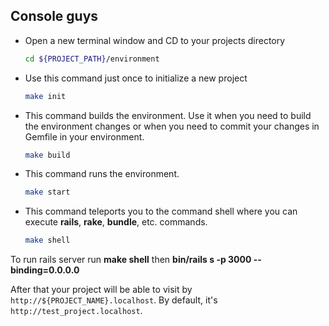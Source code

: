 ## Console guys

* Open a new terminal window and CD to your projects directory
  ```bash
  cd ${PROJECT_PATH}/environment
  ```

* Use this command just once to initialize a new project
  ```bash
  make init
  ```

* This command builds the environment. Use it when you need to build the environment changes or when you need to commit your changes in Gemfile in your environment.
  ```bash
  make build
  ```

* This command runs the environment. 
  ```bash
  make start
  ```

* This command teleports you to the command shell where you can execute **rails**, **rake**, **bundle**, etc. commands.
  ```bash
  make shell
  ```

To run rails server run **make shell** then **bin/rails s -p 3000 --binding=0.0.0.0**

After that your project will be able to visit by `http://${PROJECT_NAME}.localhost`. By default, it's `http://test_project.localhost`.
